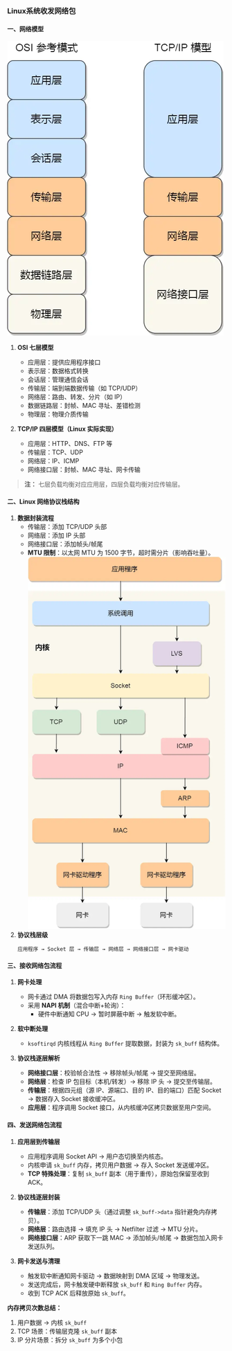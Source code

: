 
### **Linux系统收发网络包**  


#### **一、网络模型**  
![alt text](../Image/OSI模型.png)
1. **OSI 七层模型**  
   - 应用层：提供应用程序接口  
   - 表示层：数据格式转换  
   - 会话层：管理通信会话  
   - 传输层：端到端数据传输（如 TCP/UDP）  
   - 网络层：路由、转发、分片（如 IP）  
   - 数据链路层：封帧、MAC 寻址、差错检测  
   - 物理层：物理介质传输  

2. **TCP/IP 四层模型（Linux 实际实现）**  
   - 应用层：HTTP、DNS、FTP 等  
   - 传输层：TCP、UDP  
   - 网络层：IP、ICMP  
   - 网络接口层：封帧、MAC 寻址、网卡传输  

> **注：** 七层负载均衡对应应用层，四层负载均衡对应传输层。


#### **二、Linux 网络协议栈结构**  
1. **数据封装流程**  
   - 传输层：添加 TCP/UDP 头部  
   - 网络层：添加 IP 头部  
   - 网络接口层：添加帧头/帧尾  
   - **MTU 限制**：以太网 MTU 为 1500 字节，超时需分片（影响吞吐量）。  
![alt text](../Image/网络协议栈.png)
2. **协议栈层级**  
   ```  
   应用程序 → Socket 层 → 传输层 → 网络层 → 网络接口层 → 网卡驱动  
   ```

#### **三、接收网络包流程**  
1. **网卡处理**  
   - 网卡通过 DMA 将数据包写入内存 `Ring Buffer`（环形缓冲区）。  
   - 采用 **NAPI 机制**（混合中断+轮询）：  
     - 硬件中断通知 CPU → 暂时屏蔽中断 → 触发软中断。  

2. **软中断处理**  
   - `ksoftirqd` 内核线程从 `Ring Buffer` 提取数据，封装为 `sk_buff` 结构体。  

3. **协议栈逐层解析**  
   - **网络接口层**：校验帧合法性 → 移除帧头/帧尾 → 提交至网络层。  
   - **网络层**：检查 IP 包目标（本机/转发）→ 移除 IP 头 → 提交至传输层。  
   - **传输层**：根据四元组（源 IP、源端口、目的 IP、目的端口）匹配 Socket → 数据存入 Socket 接收缓冲区。  
   - **应用层**：程序调用 Socket 接口，从内核缓冲区拷贝数据至用户空间。  



#### **四、发送网络包流程**  
1. **应用层到传输层**  
   - 应用程序调用 Socket API → 用户态切换至内核态。  
   - 内核申请 `sk_buff` 内存，拷贝用户数据 → 存入 Socket 发送缓冲区。  
   - **TCP 特殊处理**：复制 `sk_buff` 副本（用于重传），原始包保留至收到 ACK。  

2. **协议栈逐层封装**  
   - **传输层**：添加 TCP/UDP 头（通过调整 `sk_buff->data` 指针避免内存拷贝）。  
   - **网络层**：路由选择 → 填充 IP 头 → Netfilter 过滤 → MTU 分片。  
   - **网络接口层**：ARP 获取下一跳 MAC → 添加帧头/帧尾 → 数据包加入网卡发送队列。  

3. **网卡发送与清理**  
   - 触发软中断通知网卡驱动 → 数据映射到 DMA 区域 → 物理发送。  
   - 发送完成后，网卡触发硬中断释放 `sk_buff` 和 `Ring Buffer` 内存。  
   - 收到 TCP ACK 后释放原始 `sk_buff`。  

**内存拷贝次数总结：**  
1. 用户数据 → 内核 `sk_buff`  
2. TCP 场景：传输层克隆 `sk_buff` 副本  
3. IP 分片场景：拆分 `sk_buff` 为多个小包  
